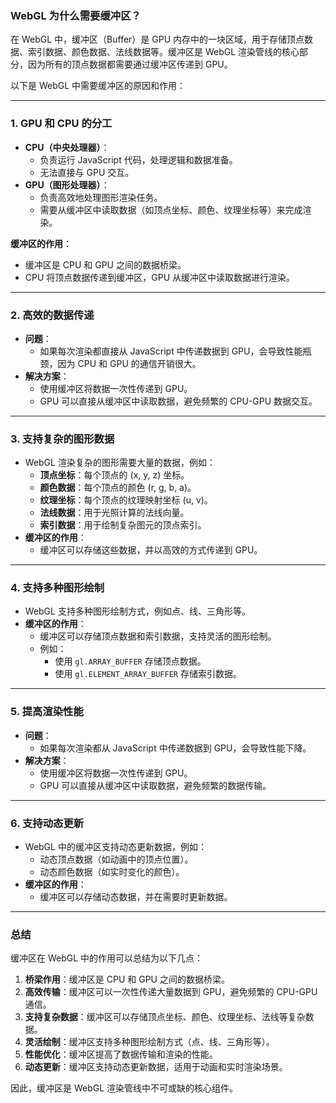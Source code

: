 ### **WebGL 为什么需要缓冲区？**

在 WebGL 中，缓冲区（Buffer）是 GPU 内存中的一块区域，用于存储顶点数据、索引数据、颜色数据、法线数据等。缓冲区是 WebGL 渲染管线的核心部分，因为所有的顶点数据都需要通过缓冲区传递到 GPU。

以下是 WebGL 中需要缓冲区的原因和作用：

---

### **1. GPU 和 CPU 的分工**
- **CPU（中央处理器）**：
  - 负责运行 JavaScript 代码，处理逻辑和数据准备。
  - 无法直接与 GPU 交互。
- **GPU（图形处理器）**：
  - 负责高效地处理图形渲染任务。
  - 需要从缓冲区中读取数据（如顶点坐标、颜色、纹理坐标等）来完成渲染。

**缓冲区的作用**：
- 缓冲区是 CPU 和 GPU 之间的数据桥梁。
- CPU 将顶点数据传递到缓冲区，GPU 从缓冲区中读取数据进行渲染。

---

### **2. 高效的数据传递**
- **问题**：
  - 如果每次渲染都直接从 JavaScript 中传递数据到 GPU，会导致性能瓶颈，因为 CPU 和 GPU 的通信开销很大。
- **解决方案**：
  - 使用缓冲区将数据一次性传递到 GPU。
  - GPU 可以直接从缓冲区中读取数据，避免频繁的 CPU-GPU 数据交互。

---

### **3. 支持复杂的图形数据**
- WebGL 渲染复杂的图形需要大量的数据，例如：
  - **顶点坐标**：每个顶点的 (x, y, z) 坐标。
  - **颜色数据**：每个顶点的颜色 (r, g, b, a)。
  - **纹理坐标**：每个顶点的纹理映射坐标 (u, v)。
  - **法线数据**：用于光照计算的法线向量。
  - **索引数据**：用于绘制复杂图元的顶点索引。
- **缓冲区的作用**：
  - 缓冲区可以存储这些数据，并以高效的方式传递到 GPU。

---

### **4. 支持多种图形绘制**
- WebGL 支持多种图形绘制方式，例如点、线、三角形等。
- **缓冲区的作用**：
  - 缓冲区可以存储顶点数据和索引数据，支持灵活的图形绘制。
  - 例如：
    - 使用 `gl.ARRAY_BUFFER` 存储顶点数据。
    - 使用 `gl.ELEMENT_ARRAY_BUFFER` 存储索引数据。

---

### **5. 提高渲染性能**
- **问题**：
  - 如果每次渲染都从 JavaScript 中传递数据到 GPU，会导致性能下降。
- **解决方案**：
  - 使用缓冲区将数据一次性传递到 GPU。
  - GPU 可以直接从缓冲区中读取数据，避免频繁的数据传输。

---

### **6. 支持动态更新**
- WebGL 中的缓冲区支持动态更新数据，例如：
  - 动态顶点数据（如动画中的顶点位置）。
  - 动态颜色数据（如实时变化的颜色）。
- **缓冲区的作用**：
  - 缓冲区可以存储动态数据，并在需要时更新数据。

---

### **总结**
缓冲区在 WebGL 中的作用可以总结为以下几点：
1. **桥梁作用**：缓冲区是 CPU 和 GPU 之间的数据桥梁。
2. **高效传输**：缓冲区可以一次性传递大量数据到 GPU，避免频繁的 CPU-GPU 通信。
3. **支持复杂数据**：缓冲区可以存储顶点坐标、颜色、纹理坐标、法线等复杂数据。
4. **灵活绘制**：缓冲区支持多种图形绘制方式（点、线、三角形等）。
5. **性能优化**：缓冲区提高了数据传输和渲染的性能。
6. **动态更新**：缓冲区支持动态更新数据，适用于动画和实时渲染场景。

因此，缓冲区是 WebGL 渲染管线中不可或缺的核心组件。
